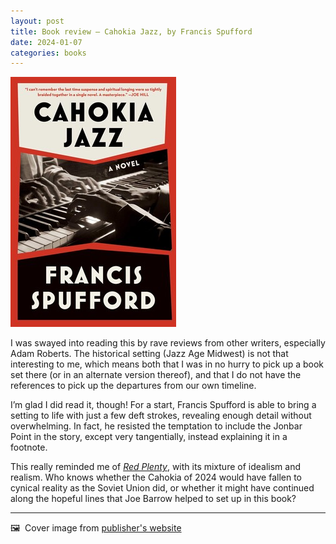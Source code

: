 ```yaml
---
layout: post
title: Book review — Cahokia Jazz, by Francis Spufford
date: 2024-01-07
categories: books
---
```


![Cover image for book](/images/cahokia-jazz-cover.jpeg)

I was swayed into reading this by rave reviews from other writers, especially Adam Roberts. The historical setting (Jazz Age Midwest) is not that interesting to me, which means both that I was in no hurry to pick up a book set there (or in an alternate version thereof), and that I do not have the references to pick up the departures from our own timeline. 

I’m glad I did read it, though! For a start, Francis Spufford is able to bring a setting to life with just a few deft strokes, revealing enough detail without overwhelming. In fact, he resisted the temptation to include the Jonbar Point in the story, except very tangentially, instead explaining it in a footnote. 

This really reminded me of *[Red Plenty](https://redplenty.com)*, with its mixture of idealism and realism. Who knows whether the Cahokia of 2024 would have fallen to cynical reality as the Soviet Union did, or whether it might have continued along the hopeful lines that Joe Barrow helped to set up in this book?

***

🖼️  Cover image from [publisher's website](https://www.simonandschuster.net/books/Cahokia-Jazz/Francis-Spufford/9781668025451)